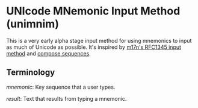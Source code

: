 # UNIcode MNemonic Input Method (unimnim)

This is a very early alpha stage input method for using mnemonics to input as
much of Unicode as possible. It's inspired by [m17n's RFC1345 input
method](https://www.nongnu.org/m17n/manual-en/m17nDBData.html#mim-list) and
[compose
sequences](https://en.wikipedia.org/wiki/Compose_key#Compose_sequences).

## Terminology

*mnemonic*: Key sequence that a user types.

*result*: Text that results from typing a mnemonic.
